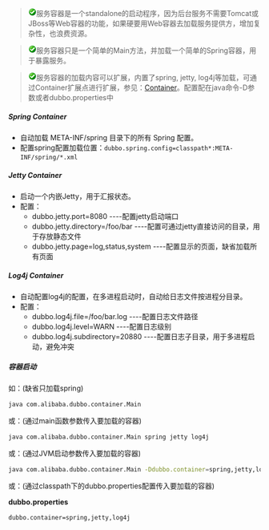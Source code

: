 > ![warning](../sources/images/check.gif)服务容器是一个standalone的启动程序，因为后台服务不需要Tomcat或JBoss等Web容器的功能，如果硬要用Web容器去加载服务提供方，增加复杂性，也浪费资源。

> ![warning](../sources/images/check.gif)服务容器只是一个简单的Main方法，并加载一个简单的Spring容器，用于暴露服务。

> ![warning](../sources/images/check.gif)服务容器的加载内容可以扩展，内置了spring, jetty, log4j等加载，可通过Container扩展点进行扩展，参见：[Container](#)。配置配在java命令-D参数或者dubbo.properties中

##### Spring Container

* 自动加载 META-INF/spring 目录下的所有 Spring 配置。
* 配置spring配置加载位置：`dubbo.spring.config=classpath*:META-INF/spring/*.xml`

##### Jetty Container

* 启动一个内嵌Jetty，用于汇报状态。
* 配置：
    * dubbo.jetty.port=8080 ----配置jetty启动端口
    * dubbo.jetty.directory=/foo/bar ----配置可通过jetty直接访问的目录，用于存放静态文件
    * dubbo.jetty.page=log,status,system ----配置显示的页面，缺省加载所有页面
        
##### Log4j Container

* 自动配置log4j的配置，在多进程启动时，自动给日志文件按进程分目录。
* 配置：
    * dubbo.log4j.file=/foo/bar.log ----配置日志文件路径
    * dubbo.log4j.level=WARN ----配置日志级别
    * dubbo.log4j.subdirectory=20880 ----配置日志子目录，用于多进程启动，避免冲突

##### 容器启动

如：(缺省只加载spring)

```sh
java com.alibaba.dubbo.container.Main
```

或：(通过main函数参数传入要加载的容器)

```sh
java com.alibaba.dubbo.container.Main spring jetty log4j
```

或：(通过JVM启动参数传入要加载的容器)

```sh
java com.alibaba.dubbo.container.Main -Ddubbo.container=spring,jetty,log4j
```

或：(通过classpath下的dubbo.properties配置传入要加载的容器)

**dubbo.properties**

```
dubbo.container=spring,jetty,log4j
```
